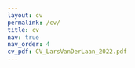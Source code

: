 ```yaml
---
layout: cv
permalink: /cv/
title: cv
nav: true
nav_order: 4
cv_pdf: CV_LarsVanDerLaan_2022.pdf
---
```

